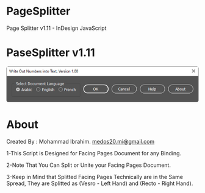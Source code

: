 # PageSplitter
Page Splitter v1.11 - InDesign JavaScript

# PaseSplitter v1.11
![User Interface](https://github.com/medos20/Write-out-Numbers-InDesign-JavaScript/blob/main/Script%20UI.jpg)

# About
Created By : Mohammad Ibrahim. medos20.mi@gmail.com

1-This Script is Designed for Facing Pages Document for any Binding.

2-Note That You Can Split or Unite your Facing Pages Document.

3-Keep in Mind that Splitted Facing Pages Technically are in the Same Spread, They are Splitted as (Vesro - Left Hand) and (Recto - Right Hand).
